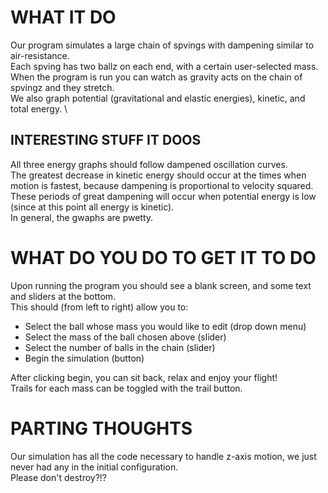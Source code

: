 # WHAT IT DO
Our program simulates a large chain of spvings with dampening similar to air-resistance. \
Each spving has two ballz on each end, with a certain user-selected mass. \
When the program is run you can watch as gravity acts on the chain of spvingz and they stretch. \
We also graph potential (gravitational and elastic energies), kinetic, and total energy. \

## INTERESTING STUFF IT DOOS
All three energy graphs should follow dampened oscillation curves. \
The greatest decrease in kinetic energy should occur at the times when motion is fastest, because dampening is proportional to velocity squared. \
These periods of great dampening will occur when potential energy is low (since at this point all energy is kinetic). \
In general, the gwaphs are pwetty.

# WHAT DO YOU DO TO GET IT TO DO
Upon running the program you should see a blank screen, and some text and sliders at the bottom. \
This should (from left to right) allow you to:
* Select the ball whose mass you would like to edit (drop down menu)
* Select the mass of the ball chosen above (slider)
* Select the number of balls in the chain (slider)
* Begin the simulation (button)

After clicking begin, you can sit back, relax and enjoy your flight! \
Trails for each mass can be toggled with the trail button.

# PARTING THOUGHTS
Our simulation has all the code necessary to handle z-axis motion, we just never had any in the initial configuration. \
Please don't destroy?!?
